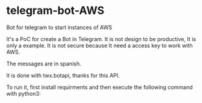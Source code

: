 # telegram-bot-AWS
Bot for telegram to start instances of AWS

It's a PoC for create a Bot in Telegram. It is not design to be productive, It is only a example. It is not secure because It need a access key to work with AWS. 

The messages are in spanish.

It is done with twx.botapi, thanks for this API. 

To run it, first  install requirments and then execute the following command with python3:



